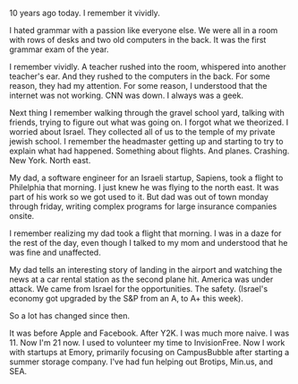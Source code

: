 10 years ago today. I remember it vividly.

I hated grammar with a passion like everyone else. We were all in a room with rows of desks and two old computers in the back. It was the first grammar exam of the year.

I remember vividly. A teacher rushed into the room, whispered into another teacher's ear. And they rushed to the computers in the back. For some reason, they had my attention. For some reason, I understood that the internet was not working. CNN was down. I always was a geek.

Next thing I remember walking through the gravel school yard, talking with friends, trying to figure out what was going on. I forgot what we theorized. I worried about Israel. They collected all of us to the temple of my private jewish school. I remember the headmaster getting up and starting to try to explain what had happened. Something about flights. And planes. Crashing. New York. North east.

My dad, a software engineer for an Israeli startup, Sapiens, took a flight to Philelphia that morning. I just knew he was flying to the north east. It was part of his work so we got used to it. But dad was out of town monday through friday, writing complex programs for large insurance companies onsite.

I remember realizing my dad took a flight that morning. I was in a daze for the rest of the day, even though I talked to my mom and understood that he was fine and unaffected.

My dad tells an interesting story of landing in the airport and watching the news at a car rental station as the second plane hit. America was under attack. 
We came from Israel for the opportunities. The safety. (Israel's economy got upgraded by the S&P from an A, to A+ this week).

So a lot has changed since then.

It was before Apple and Facebook. After Y2K. I was much more naive. I was 11. Now I'm 21 now.
I used to volunteer my time to InvisionFree. Now I work with startups at Emory, primarily focusing on CampusBubble after starting a summer storage company.
I've had fun helping out Brotips, Min.us, and SEA.
